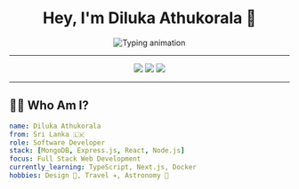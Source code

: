 <!-- HEADER -->
<h1 align="center">Hey, I'm Diluka Athukorala 👋</h1>
<p align="center">
  <img src="https://readme-typing-svg.demolab.com?font=JetBrains+Mono&size=22&pause=1000&center=true&vCenter=true&width=500&height=45&lines=Software+Developer+from+Sri+Lanka;MERN+Stack+Developer+%7C+UI%2FUX+Enthusiast;Clean+Code.+Beautiful+Designs.+Powerful+Performance." alt="Typing animation" />
</p>

---

<!-- SOCIAL BADGES -->
<p align="center">
  <a href="mailto:dilukaathukorala@gmail.com"><img src="https://img.shields.io/badge/Email-D14836?style=for-the-badge&logo=gmail&logoColor=white"/></a>
  <a href="https://linkedin.com/in/diluka athukorala"><img src="https://img.shields.io/badge/LinkedIn-0A66C2?style=for-the-badge&logo=linkedin&logoColor=white"/></a>
  <a href="https://instagram.com/diluka_athukorala"><img src="https://img.shields.io/badge/Instagram-E4405F?style=for-the-badge&logo=instagram&logoColor=white"/></a>
</p>

---

## 👨‍💻 Who Am I?
```yaml
name: Diluka Athukorala
from: Sri Lanka 🇱🇰
role: Software Developer
stack: [MongoDB, Express.js, React, Node.js]
focus: Full Stack Web Development
currently_learning: TypeScript, Next.js, Docker
hobbies: Design 🎨, Travel ✈️, Astronomy 🔭
